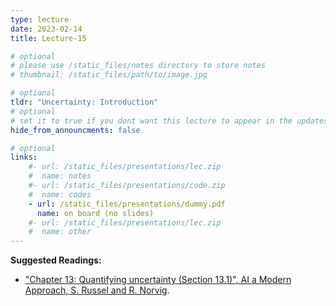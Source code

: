 ```yaml
---
type: lecture
date: 2023-02-14 
title: Lecture-15

# optional
# please use /static_files/notes directory to store notes
# thumbnail: /static_files/path/to/image.jpg

# optional
tldr: "Uncertainty: Introduction"
# optional
# set it to true if you dont want this lecture to appear in the updates section
hide_from_announcments: false

# optional
links: 
    #- url: /static_files/presentations/lec.zip
    #  name: notes
    #- url: /static_files/presentations/code.zip
    #  name: codes
    - url: /static_files/presentations/dummy.pdf
      name: on board (no slides)
    #- url: /static_files/presentations/lec.zip
    #  name: other
---
```


**Suggested Readings:**
- ["Chapter 13: Quantifying uncertainty (Section 13.1)", AI a Modern Approach, S. Russel and R. Norvig](https://aima.cs.berkeley.edu/).